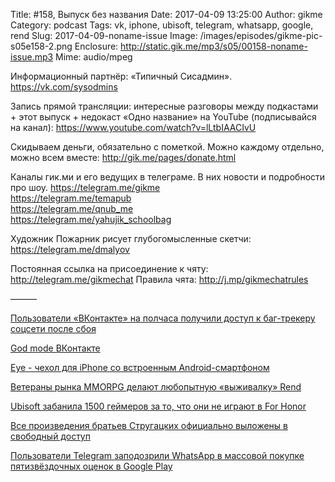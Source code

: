 Title: #158, Выпуск без названия
Date: 2017-04-09 13:25:00
Author: gikme
Category: podcast
Tags: vk, iphone, ubisoft, telegram, whatsapp, google, rend
Slug: 2017-04-09-noname-issue
Image: /images/episodes/gikme-pic-s05e158-2.png
Enclosure: http://static.gik.me/mp3/s05/00158-noname-issue.mp3
Mime: audio/mpeg


Информационный партнёр:
«Типичный Сисадмин».
<https://vk.com/sysodmins>

Запись прямой трансляции: интересные разговоры между подкастами + этот выпуск + недокаст «Одно название» на YouTube (подписывайся на канал):
<https://www.youtube.com/watch?v=lLtbIAACIvU>

Скидываем деньги, обязательно с пометкой.
Можно каждому отдельно, можно всем вместе:
<http://gik.me/pages/donate.html>

Каналы гик.ми и его ведущих в телеграме. В них новости и подробности про шоу.
<https://telegram.me/gikme>  
<https://telegram.me/temapub>  
<https://telegram.me/qnub_me>  
<https://telegram.me/yahujik_schoolbag>

Художник Пожарник рисует глубогомысленные скетчи:
<https://telegram.me/dmalyov>

Постоянная ссылка на присоединение к чяту: <http://telegram.me/gikmechat>
Правила чята: <http://j.mp/gikmechatrules>

———

[Пользователи «ВКонтакте» на полчаса получили доступ к баг-трекеру соцсети после сбоя](https://vc.ru/n/vk-bug-tracker)

[God mode ВКонтакте](https://m.habrahabr.ru/company/vkontakte/blog/324722/)

[Eye - чехол для iPhone со встроенным Android-смартфоном](http://4pda.ru/2017/03/15/337825/)

[Ветераны рынка MMORPG делают любопытную «выживалку» Rend](http://riotpixels.com/veterany-rynka-mmorpg-delayut-lyubopytnuyu-vyzhivalku-rend/)

[Ubisoft забанила 1500 геймеров за то, что они не играют в For Honor](http://4pda.ru/2017/03/15/337917/)

[Все произведения братьев Стругацких официально выложены в свободный доступ](https://rublacklist.net/26924/)

[Пользователи Telegram заподозрили WhatsApp в массовой покупке пятизвёздочных оценок в Google Play](https://vc.ru/n/whatsapp-fake-reviews)
